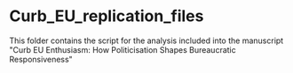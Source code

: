 # Curb_EU_replication_files
This folder contains the script for the analysis included into the manuscript "Curb EU Enthusiasm: How Politicisation Shapes Bureaucratic Responsiveness"
